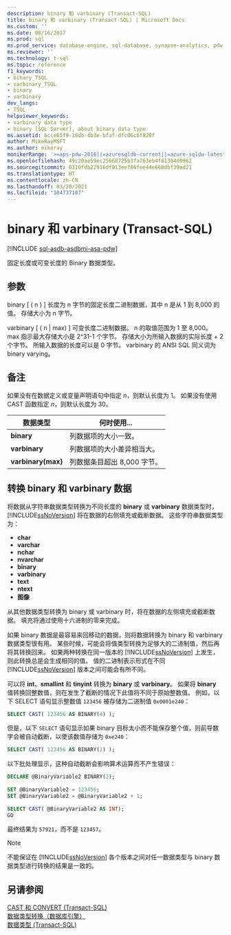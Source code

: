 ```yaml
---
description: binary 和 varbinary (Transact-SQL)
title: binary 和 varbinary (Transact-SQL) | Microsoft Docs
ms.custom: ''
ms.date: 08/16/2017
ms.prod: sql
ms.prod_service: database-engine, sql-database, synapse-analytics, pdw
ms.reviewer: ''
ms.technology: t-sql
ms.topic: reference
f1_keywords:
- binary_TSQL
- varbinary_TSQL
- binary
- varbinary
dev_langs:
- TSQL
helpviewer_keywords:
- varbinary data type
- binary [SQL Server], about binary data type
ms.assetid: bcce65f9-10db-4b3e-bfaf-dfc06c6f820f
author: MikeRayMSFT
ms.author: mikeray
monikerRange: '>=aps-pdw-2016||=azuresqldb-current||=azure-sqldw-latest||>=sql-server-2016||>=sql-server-linux-2017||=azuresqldb-mi-current'
ms.openlocfilehash: 49c20ae59ec25668725b3fa763eb4f81304d0962
ms.sourcegitcommit: 0310fdb22916df013eef86fee44e660dbf39ad21
ms.translationtype: HT
ms.contentlocale: zh-CN
ms.lasthandoff: 03/20/2021
ms.locfileid: "104737107"
---
```

# <a name="binary-and-varbinary-transact-sql"></a>binary 和 varbinary (Transact-SQL)

[!INCLUDE [sql-asdb-asdbmi-asa-pdw](../../includes/applies-to-version/sql-asdb-asdbmi-asa-pdw.md)]

固定长度或可变长度的 Binary 数据类型。
  
## <a name="arguments"></a>参数

binary [ ( n ) ] 长度为 n 字节的固定长度二进制数据，其中 n 是从 1 到 8,000 的值。 存储大小为 n 字节。
  
varbinary [ ( n | max) ] 可变长度二进制数据。 n 的取值范围为 1 至 8,000。 max 指示最大存储大小是 2^31-1 个字节。 存储大小为所输入数据的实际长度 + 2 个字节。 所输入数据的长度可以是 0 字节。 varbinary 的 ANSI SQL 同义词为 binary varying。
  
## <a name="remarks"></a>备注  
如果没有在数据定义或变量声明语句中指定 _n_，则默认长度为 1。 如果没有使用 CAST 函数指定 _n_，则默认长度为 30。

| 数据类型 | 何时使用... |
| --- | --- |
| **binary** | 列数据项的大小一致。|
| **varbinary** | 列数据项的大小差异相当大。|
| **varbinary(max)** | 列数据条目超出 8,000 字节。|


## <a name="converting-binary-and-varbinary-data"></a>转换 binary 和 varbinary 数据
将数据从字符串数据类型转换为不同长度的 **binary** 或 **varbinary** 数据类型时，[!INCLUDE[ssNoVersion](../../includes/ssnoversion-md.md)] 将在数据的右侧填充或截断数据。 这些字符串数据类型为：

* **char** 
* **varchar**
* **nchar**
* **nvarchar**
* **binary**
* **varbinary**
* **text**
* **ntext**
* **图像**

从其他数据类型转换为 binary 或 varbinary 时，将在数据的左侧填充或截断数据。 填充将通过使用十六进制的零来完成。
  
如果 binary 数据是最容易来回移动的数据，则将数据转换为 binary 和 varbinary 数据类型很有用。 某些时候，可能会将值类型转换为足够大的二进制值，然后再将其转换回来。 如果两种转换在同一版本的 [!INCLUDE[ssNoVersion](../../includes/ssnoversion-md.md)] 上发生，则此转换总是会生成相同的值。 值的二进制表示形式在不同 [!INCLUDE[ssNoVersion](../../includes/ssnoversion-md.md)] 版本之间可能会有所不同。
  
可以将 **int**、**smallint** 和 **tinyint** 转换为 **binary** 或 **varbinary**。 如果将 **binary** 值转换回整数值，则在发生了截断的情况下此值将不同于原始整数值。 例如，以下 SELECT 语句显示整数值 `123456` 被存储为二进制值 `0x0001e240`：
  
```sql
SELECT CAST( 123456 AS BINARY(4) );  
```  
  
但是，以下 `SELECT` 语句显示如果 binary 目标太小而不能保存整个值，则前导数字会被自动截断，以使该数值存储为 `0xe240`：
  
```sql
SELECT CAST( 123456 AS BINARY(2) );  
```  
  
以下批处理显示，这种自动截断会影响算术运算而不产生错误：
  
```sql
DECLARE @BinaryVariable2 BINARY(2);  
  
SET @BinaryVariable2 = 123456;  
SET @BinaryVariable2 = @BinaryVariable2 + 1;  
  
SELECT CAST( @BinaryVariable2 AS INT);  
GO  
```  
  
最终结果为 `57921`，而不是 `123457`。
  
> [!NOTE]  
>  不能保证在 [!INCLUDE[ssNoVersion](../../includes/ssnoversion-md.md)] 各个版本之间对任一数据类型与 binary 数据类型进行转换的结果是一致的。  
  
## <a name="see-also"></a>另请参阅
[CAST 和 CONVERT (Transact-SQL)](../../t-sql/functions/cast-and-convert-transact-sql.md)  
[数据类型转换（数据库引擎）](../../t-sql/data-types/data-type-conversion-database-engine.md)  
[数据类型 (Transact-SQL)](../../t-sql/data-types/data-types-transact-sql.md)
  
  
